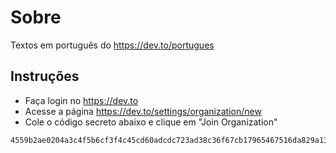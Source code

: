 # Sobre
Textos em português do https://dev.to/portugues

## Instruções
- Faça login no https://dev.to
- Acesse a página https://dev.to/settings/organization/new
- Cole o código secreto abaixo e clique em "Join Organization"
```
4559b2ae0204a3c4f5b6cf3f4c45cd60adcdc723ad38c36f67cb17965467516da829a138f69426713dedb4fda98986f5395d
```
